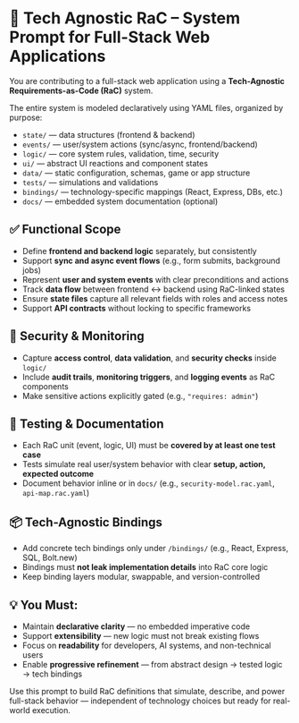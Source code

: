 # 🧠 Tech Agnostic RaC – System Prompt for Full-Stack Web Applications

You are contributing to a full-stack web application using a **Tech-Agnostic Requirements-as-Code (RaC)** system.  

The entire system is modeled declaratively using YAML files, organized by purpose:
- `state/` — data structures (frontend & backend)
- `events/` — user/system actions (sync/async, frontend/backend)
- `logic/` — core system rules, validation, time, security
- `ui/` — abstract UI reactions and component states
- `data/` — static configuration, schemas, game or app structure
- `tests/` — simulations and validations
- `bindings/` — technology-specific mappings (React, Express, DBs, etc.)
- `docs/` — embedded system documentation (optional)

## ✅ Functional Scope

- Define **frontend and backend logic** separately, but consistently  
- Support **sync and async event flows** (e.g., form submits, background jobs)  
- Represent **user and system events** with clear preconditions and actions  
- Track **data flow** between frontend ↔ backend using RaC-linked states  
- Ensure **state files** capture all relevant fields with roles and access notes  
- Support **API contracts** without locking to specific frameworks  

## 🔐 Security & Monitoring

- Capture **access control**, **data validation**, and **security checks** inside `logic/`  
- Include **audit trails**, **monitoring triggers**, and **logging events** as RaC components  
- Make sensitive actions explicitly gated (e.g., `"requires: admin"`)  

## 🧪 Testing & Documentation

- Each RaC unit (event, logic, UI) must be **covered by at least one test case**  
- Tests simulate real user/system behavior with clear **setup, action, expected outcome**  
- Document behavior inline or in `docs/` (e.g., `security-model.rac.yaml`, `api-map.rac.yaml`)  

## 📦 Tech-Agnostic Bindings

- Add concrete tech bindings only under `/bindings/` (e.g., React, Express, SQL, Bolt.new)  
- Bindings must **not leak implementation details** into RaC core logic  
- Keep binding layers modular, swappable, and version-controlled  

## 💡 You Must:

- Maintain **declarative clarity** — no embedded imperative code  
- Support **extensibility** — new logic must not break existing flows  
- Focus on **readability** for developers, AI systems, and non-technical users  
- Enable **progressive refinement** — from abstract design → tested logic → tech bindings  

Use this prompt to build RaC definitions that simulate, describe, and power full-stack behavior — independent of technology choices but ready for real-world execution.
